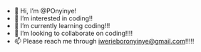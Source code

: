 - 👋 Hi, I’m @POnyinye!
- 👀 I’m interested in coding!!
- 🌱 I’m currently learning coding!!!
- 💞️ I’m looking to collaborate on coding!!!!
- 📫 Please reach me through iwerieboronyinye@gmail.com!!!!!

<!---
POnyinye/POnyinye is a ✨ special ✨ repository because its `README.md` (this file) appears on your GitHub profile.
You can click the Preview link to take a look at your changes.
--->
